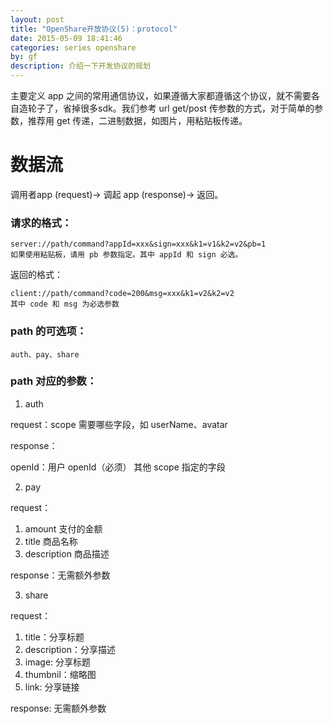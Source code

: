 ```yaml
---
layout: post
title: "OpenShare开放协议(5)：protocol"
date: 2015-05-09 18:41:46
categories: series openshare
by: gf
description: 介绍一下开发协议的规划
---
```


主要定义 app 之间的常用通信协议，如果遵循大家都遵循这个协议，就不需要各自造轮子了，省掉很多sdk。我们参考 url get/post 传参数的方式，对于简单的参数，推荐用 get 传递，二进制数据，如图片，用粘贴板传递。

# 数据流

调用者app (request)→ 调起 app (response)→ 返回。

### 请求的格式：

```
server://path/command?appId=xxx&sign=xxx&k1=v1&k2=v2&pb=1
如果使用粘贴板，请用 pb 参数指定。其中 appId 和 sign 必选。
```

返回的格式：

```
client://path/command?code=200&msg=xxx&k1=v2&k2=v2 
其中 code 和 msg 为必选参数
```

### path 的可选项：

```
auth、pay、share
```

### path 对应的参数：

1. auth

request：scope 需要哪些字段，如 userName、avatar

response：

openId：用户 openId（必须）
其他 scope 指定的字段 

2. pay

request：

1) amount 支付的金额
2) title 商品名称
3) description 商品描述

response：无需额外参数

3. share

request：

1) title：分享标题
2) description：分享描述
3) image: 分享标题
4) thumbnil：缩略图
5) link: 分享链接


response: 无需额外参数




